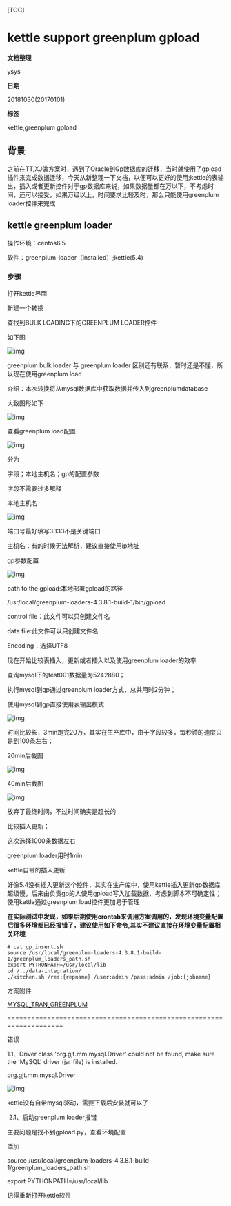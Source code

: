 [TOC]

# kettle  support greenplum gpload

**文档整理**

ysys

**日期**

20181030(20170101)

**标签**

kettle,greenplum gpload



## 背景

​	之前在TT,XJ做方案时，遇到了Oracle到Gp数据库的迁移，当时就使用了gpload插件来完成数据迁移，今天从新整理一下文档，以便可以更好的使用;kettle的表输出，插入或者更新控件对于gp数据库来说，如果数据量都在万以下，不考虑时间，还可以接受，如果万级以上，时间要求比较及时，那么只能使用greenplum loader控件来完成



## kettle greenplum loader

操作环境：centos6.5

软件：greenplum-loader（installed）;kettle(5.4)

### 步骤

打开kettle界面

新建一个转换

查找到BULK LOADING下的GREENPLUM LOADER控件

如下图

![img](../img_src/5a8f1c3a3bd4424f9ddf03c68aeb3f4b/clipboard.png)

greenplum bulk loader 与 greenplum loader 区别还有联系，暂时还是不懂，所以现在使用greenplum load

介绍：本次转换将从mysql数据库中获取数据并传入到greenplumdatabase

大致图形如下

![img](../img_src/e741f78cbe28460980a0a141de4102b1/clipboard.png)

查看greenplum load配置

![img](../img_src/428796e266174b9186fcacfa22786b28/clipboard.png)

分为

字段；本地主机名；gp的配置参数

字段不需要过多解释

本地主机名

![img](../img_src/5abf94f00132440ba026cd85c661b8b8/clipboard.png)

端口号最好填写3333不是关键端口

主机名：有的时候无法解析，建议直接使用ip地址

gp参数配置

![img](../img_src/0dfd4f8604944d7fbab73cb0980baceb/clipboard.png)

path to the gpload:本地部署gpload的路径

/usr/local/greenplum-loaders-4.3.8.1-build-1/bin/gpload

control file：此文件可以只创建文件名

data file:此文件可以只创建文件名

Encoding：选择UTF8

现在开始比较表插入，更新或者插入以及使用greenplum loader的效率

查询mysql下的test001数据量为5242880；

执行mysql到gp通过greenplum loader方式，总共用时2分钟；

使用mysql到gp直接使用表输出模式

![img](../img_src/c93e2f1d44dd48429bc2d3f015122b10/clipboard.png)

时间比较长，3min跑完20万，其实在生产库中，由于字段较多，每秒钟的速度只是到100条左右；

20min后截图

![img](../img_src/21382f4a9484410a86e9f5270d1dbfac/clipboard.png)

40min后截图

![img](../img_src/3f84f6f57a2a4227a8e20a25661a5ec7/clipboard.png)

放弃了最终时间，不过时间确实是超长的

比较插入更新；

这次选择1000条数据左右

greenplum loader用时1min

kettle自带的插入更新

好像5.4没有插入更新这个控件，其实在生产库中，使用kettle插入更新gp数据库超级慢，后来由负责gp的人使用gpload写入加载数据，考虑到脚本不可确定性；使用kettle通过greenplum load控件更加易于管理



**在实际测试中发现，如果后期使用crontab来调用方案调用的，发现环境变量配置后很多环境都已经报错了，建议使用如下命令,其实不建议直接在环境变量配置相关环境**

```
# cat gp_insert.sh
source /usr/local/greenplum-loaders-4.3.8.1-build-1/greenplum_loaders_path.sh
export PYTHONPATH=/usr/local/lib
cd /../data-integration/
./kitchen.sh /res:{repname} /user:admin /pass:admin /job:{jobname}
```





方案附件

[MYSQL_TRAN_GREENPLUM](../img_src/133fe193d8f14553b39f809896f2ed33/MYSQL_TRAN_GREENPLUM.ktr)

====================================================================

错误

1.1、Driver class 'org.gjt.mm.mysql.Driver' could not be found, make sure the 'MySQL' driver (jar file) is installed.

org.gjt.mm.mysql.Driver

![img](../img_src/34845b59273c4d5fa81a90c28a8ef150/clipboard.png)

kettle没有自带mysql驱动，需要下载后安装就可以了

​       2.1、启动greenplum loader报错

主要问题是找不到gpload.py，查看环境配置

添加

source /usr/local/greenplum-loaders-4.3.8.1-build-1/greenplum_loaders_path.sh

export PYTHONPATH=/usr/local/lib

记得重新打开kettle软件